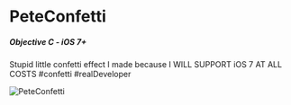 # PeteConfetti

##### Objective C - iOS 7+

Stupid little confetti effect I made because I WILL SUPPORT iOS 7 AT ALL COSTS #confetti #realDeveloper


![PeteConfetti](PeteConfetti.gif)
